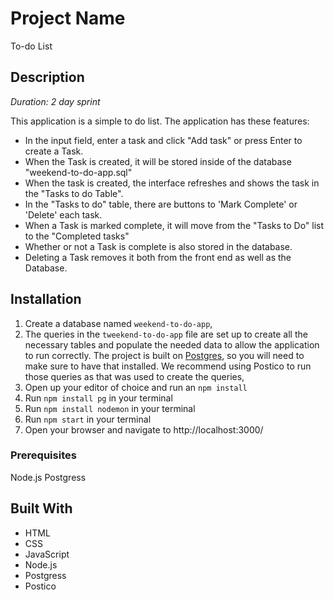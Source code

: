 # Project Name

To-do List

## Description

_Duration: 2 day sprint_

This application is a simple to do list.
The application has these features:
* In the input field, enter a task and click "Add task" or press Enter to create a Task.
* When the Task is created, it will be stored inside of the database "weekend-to-do-app.sql"
* When the task is created, the interface refreshes and shows the task in the "Tasks to do Table".
* In the "Tasks to do" table, there are buttons to 'Mark Complete' or 'Delete' each task.
* When a Task is marked complete, it will move from the "Tasks to Do" list to the "Completed tasks"
* Whether or not a Task is complete is also stored in the database.
* Deleting a Task removes it both from the front end as well as the Database.

## Installation

1. Create a database named `weekend-to-do-app`,
2. The queries in the `tweekend-to-do-app` file are set up to create all the necessary tables and populate the needed data to allow the application to run correctly. The project is built on [Postgres](https://www.postgresql.org/download/), so you will need to make sure to have that installed. We recommend using Postico to run those queries as that was used to create the queries, 
3. Open up your editor of choice and run an `npm install`
4. Run `npm install pg` in your terminal
4. Run `npm install nodemon` in your terminal
5. Run `npm start` in your terminal
6. Open your browser and navigate to http://localhost:3000/


### Prerequisites

Node.js
Postgress

## Built With

- HTML
- CSS
- JavaScript
- Node.js
- Postgress
- Postico